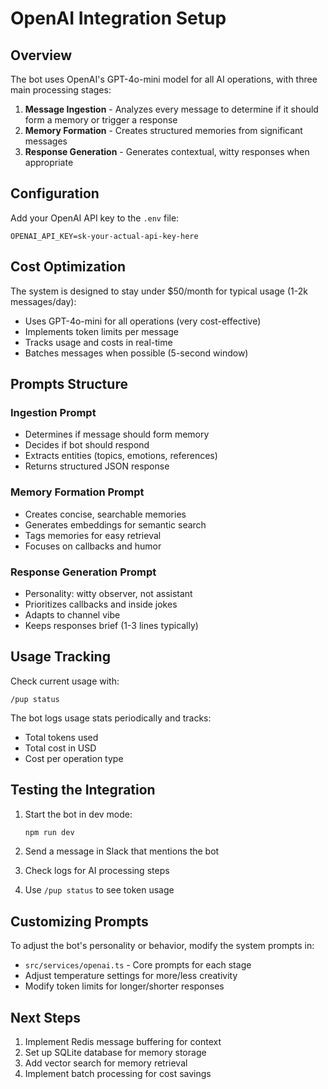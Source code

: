 # OpenAI Integration Setup

## Overview
The bot uses OpenAI's GPT-4o-mini model for all AI operations, with three main processing stages:

1. **Message Ingestion** - Analyzes every message to determine if it should form a memory or trigger a response
2. **Memory Formation** - Creates structured memories from significant messages
3. **Response Generation** - Generates contextual, witty responses when appropriate

## Configuration

Add your OpenAI API key to the `.env` file:
```
OPENAI_API_KEY=sk-your-actual-api-key-here
```

## Cost Optimization

The system is designed to stay under $50/month for typical usage (1-2k messages/day):
- Uses GPT-4o-mini for all operations (very cost-effective)
- Implements token limits per message
- Tracks usage and costs in real-time
- Batches messages when possible (5-second window)

## Prompts Structure

### Ingestion Prompt
- Determines if message should form memory
- Decides if bot should respond
- Extracts entities (topics, emotions, references)
- Returns structured JSON response

### Memory Formation Prompt
- Creates concise, searchable memories
- Generates embeddings for semantic search
- Tags memories for easy retrieval
- Focuses on callbacks and humor

### Response Generation Prompt
- Personality: witty observer, not assistant
- Prioritizes callbacks and inside jokes
- Adapts to channel vibe
- Keeps responses brief (1-3 lines typically)

## Usage Tracking

Check current usage with:
```
/pup status
```

The bot logs usage stats periodically and tracks:
- Total tokens used
- Total cost in USD
- Cost per operation type

## Testing the Integration

1. Start the bot in dev mode:
   ```bash
   npm run dev
   ```

2. Send a message in Slack that mentions the bot
3. Check logs for AI processing steps
4. Use `/pup status` to see token usage

## Customizing Prompts

To adjust the bot's personality or behavior, modify the system prompts in:
- `src/services/openai.ts` - Core prompts for each stage
- Adjust temperature settings for more/less creativity
- Modify token limits for longer/shorter responses

## Next Steps

1. Implement Redis message buffering for context
2. Set up SQLite database for memory storage
3. Add vector search for memory retrieval
4. Implement batch processing for cost savings